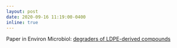 ```yaml
---
layout: post
date: 2020-09-16 11:19:00-0400
inline: true
---
```


Paper in Environ Microbiol: [degraders of LDPE-derived compounds](https://sfamjournals.onlinelibrary.wiley.com/doi/10.1111/1462-2920.15232)


